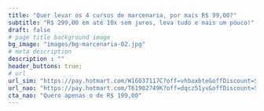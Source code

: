 ```yaml
---
title: "Quer levar os 4 cursos de marcenaria, por mais R$ 99,00?"
subtitle: "R$ 299,00 em até 10x sem juros, leva tudo e mais um pouco!"
draft: false
# page title background image
bg_image: "images/bg-marcenaria-02.jpg"
# meta description
description : ""
header_buttons: true;
# url
url_sim: "https://pay.hotmart.com/W16037117C?off=vhbaxbte&offDiscount=SITEOFICINA"
url_nao: "https://pay.hotmart.com/T61982749K?off=dqcz51yv&offDiscount=SITEOFICINA"
cta_nao: "Quero apenas o de R$ 199,00"
---
```

